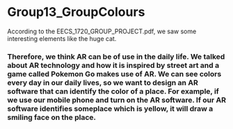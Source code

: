 # Group13_GroupColours


According to the EECS_1720_GROUP_PROJECT.pdf, we saw some interesting elements like the huge cat. <h3>Therefore, we think AR can be of use in the daily life. We talked about AR technology and how it is inspired by street art and a game called Pokemon Go makes use of AR. We can see colors every day in our daily lives, so we want to design an AR software that can identify the color of a place. For example, if we use our mobile phone and turn on the AR software. If our AR software identifies someplace which is yellow, it will draw a smiling face on the place.